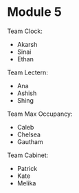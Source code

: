 # Module 5

Team Clock:

* Akarsh
* Sinai
* Ethan

Team Lectern:

* Ana
* Ashish
* Shing

Team Max Occupancy:

* Caleb
* Chelsea
* Gautham

Team Cabinet:

* Patrick
* Kate
* Melika



